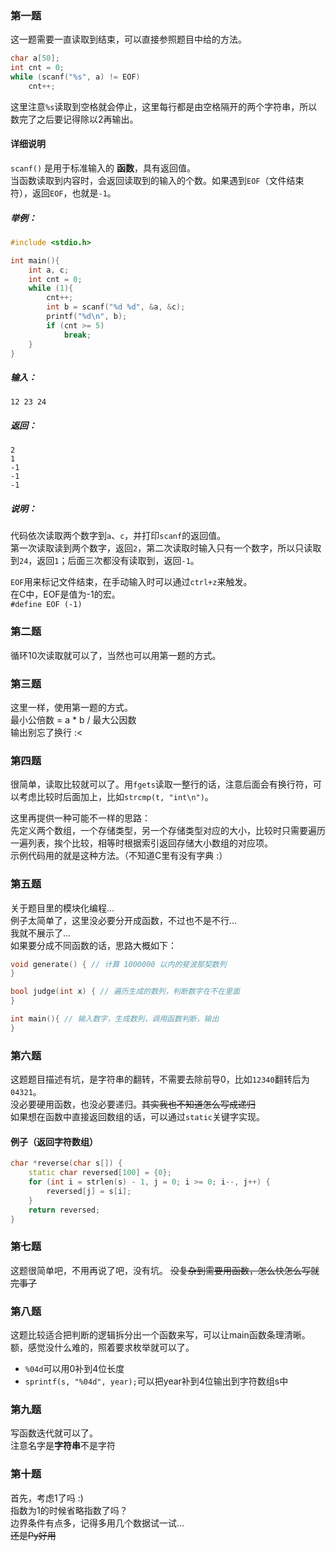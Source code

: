 ### 第一题

这一题需要一直读取到结束，可以直接参照题目中给的方法。

```c++
char a[50];
int cnt = 0;
while (scanf("%s", a) != EOF)
    cnt++;
```

这里注意`%s`读取到空格就会停止，这里每行都是由空格隔开的两个字符串，所以数完了之后要记得除以2再输出。

#### 详细说明

`scanf()` 是用于标准输入的 **函数**，具有返回值。  
当函数读取到内容时，会返回读取到的输入的个数。如果遇到`EOF`（文件结束符），返回`EOF`，也就是`-1`。

##### 举例：

```c++
#include <stdio.h>

int main(){
    int a, c;
    int cnt = 0;
    while (1){
        cnt++;
        int b = scanf("%d %d", &a, &c);
        printf("%d\n", b);
        if (cnt >= 5)
            break;
    }
}
```

##### 输入：

`12 23 24`

##### 返回：

```text
2
1
-1
-1
-1
```

##### 说明：

代码依次读取两个数字到`a`、`c`，并打印`scanf`的返回值。  
第一次读取读到两个数字，返回`2`，第二次读取时输入只有一个数字，所以只读取到`24`，返回`1`；后面三次都没有读取到，返回`-1`。

`EOF`用来标记文件结束，在手动输入时可以通过`ctrl+z`来触发。  
在C中，EOF是值为-1的宏。  
`#define EOF (-1)`

### 第二题

循环10次读取就可以了，当然也可以用第一题的方式。

### 第三题

这里一样，使用第一题的方式。  
最小公倍数 = a * b / 最大公因数  
输出别忘了换行 :<

### 第四题

很简单，读取比较就可以了。用`fgets`读取一整行的话，注意后面会有换行符，可以考虑比较时后面加上，比如`strcmp(t, "int\n")`。

这里再提供一种可能不一样的思路：  
先定义两个数组，一个存储类型，另一个存储类型对应的大小，比较时只需要遍历一遍列表，挨个比较，相等时根据索引返回存储大小数组的对应项。  
示例代码用的就是这种方法。（不知道C里有没有字典 :）

### 第五题

关于题目里的模块化编程...  
例子太简单了，这里没必要分开成函数，不过也不是不行...  
我就不展示了...  
如果要分成不同函数的话，思路大概如下：

```c++
void generate() { // 计算 1000000 以内的斐波那契数列
}

bool judge(int x) { // 遍历生成的数列，判断数字在不在里面
}

int main(){ // 输入数字，生成数列，调用函数判断，输出
}
```

### 第六题
这题题目描述有坑，是字符串的翻转，不需要去除前导0，比如`12340`翻转后为`04321`。  
没必要硬用函数，也没必要递归。~~其实我也不知道怎么写成递归~~  
如果想在函数中直接返回数组的话，可以通过`static`关键字实现。  
#### 例子（返回字符数组）
```c++
char *reverse(char s[]) {
    static char reversed[100] = {0};
    for (int i = strlen(s) - 1, j = 0; i >= 0; i--, j++) {
        reversed[j] = s[i];
    }
    return reversed;
}
```

### 第七题

这题很简单吧，不用再说了吧，没有坑。
~~没复杂到需要用函数，怎么快怎么写就完事了~~

### 第八题

这题比较适合把判断的逻辑拆分出一个函数来写，可以让main函数条理清晰。  
额，感觉没什么难的，照着要求枚举就可以了。  
- `%04d`可以用0补到4位长度
- `sprintf(s, "%04d", year);`可以把year补到4位输出到字符数组s中

### 第九题
写函数迭代就可以了。  
注意名字是**字符串**不是字符  

### 第十题
首先，考虑1了吗   :)  
指数为1的时候省略指数了吗？  
边界条件有点多，记得多用几个数据试一试...  
~~还是Py好用~~